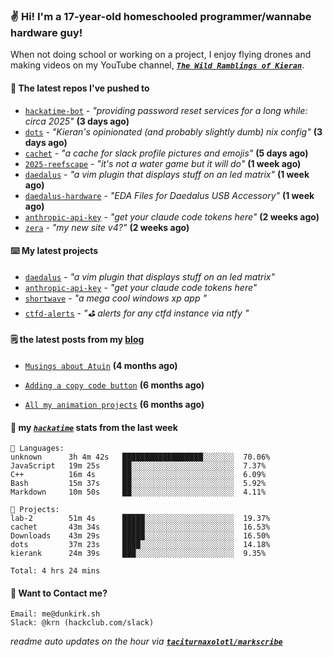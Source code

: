 ### ✌️ Hi! I'm a 17-year-old homeschooled programmer/wannabe hardware guy!

When not doing school or working on a project, I enjoy flying drones and making videos on my YouTube channel, [**_`The Wild Ramblings of Kieran`_**](https://youtube.com/@kieran.rambles).

#### 👷 The latest repos I've pushed to

- [`hackatime-bot`](https://github.com/taciturnaxolotl/hackatime-bot) - _"providing password reset services for a long while: circa 2025"_ **(3 days ago)**
- [`dots`](https://github.com/taciturnaxolotl/dots) - _"Kieran's opinionated (and probably slightly dumb) nix config"_ **(3 days ago)**
- [`cachet`](https://github.com/taciturnaxolotl/cachet) - _"a cache for slack profile pictures and emojis"_ **(5 days ago)**
- [`2025-reefscape`](https://github.com/df1317/2025-reefscape) - _"it's not a water game but it will do"_ **(1 week ago)**
- [`daedalus`](https://github.com/taciturnaxolotl/daedalus) - _"a vim plugin that displays stuff on an led matrix"_ **(1 week ago)**
- [`daedalus-hardware`](https://github.com/geschmit/daedalus-hardware) - _"EDA Files for Daedalus USB Accessory"_ **(1 week ago)**
- [`anthropic-api-key`](https://github.com/taciturnaxolotl/anthropic-api-key) - _"get your claude code tokens here"_ **(2 weeks ago)**
- [`zera`](https://github.com/taciturnaxolotl/zera) - _"my new site v4?"_ **(2 weeks ago)**

#### ⌨️ My latest projects

- [`daedalus`](https://github.com/taciturnaxolotl/daedalus) - _"a vim plugin that displays stuff on an led matrix"_
- [`anthropic-api-key`](https://github.com/taciturnaxolotl/anthropic-api-key) - _"get your claude code tokens here"_
- [`shortwave`](https://github.com/taciturnaxolotl/shortwave) - _"a mega cool windows xp app "_
- [`ctfd-alerts`](https://github.com/taciturnaxolotl/ctfd-alerts) - _"⛳ alerts for any ctfd instance via ntfy "_

#### 🗒️ the latest posts from my [blog](https://dunkirk.sh)

- [`Musings about Atuin`](https://dunkirk.sh/blog/atuin/) **(4 months ago)**

- [`Adding a copy code button`](https://dunkirk.sh/blog/adding-a-copy-button/) **(6 months ago)**

- [`All my animation projects`](https://dunkirk.sh/blog/my-animations/) **(6 months ago)**



#### 📡 my [_`hackatime`_](https://waka.hackclub.com) stats from the last week

```text
💾 Languages:
unknown      3h 4m 42s   ██████████████████░░░░░░░  70.06%
JavaScript   19m 25s     ██░░░░░░░░░░░░░░░░░░░░░░░  7.37%
C++          16m 4s      ██░░░░░░░░░░░░░░░░░░░░░░░  6.09%
Bash         15m 37s     ██░░░░░░░░░░░░░░░░░░░░░░░  5.92%
Markdown     10m 50s     ██░░░░░░░░░░░░░░░░░░░░░░░  4.11%

💼 Projects:
lab-2        51m 4s      █████░░░░░░░░░░░░░░░░░░░░  19.37%
cachet       43m 34s     █████░░░░░░░░░░░░░░░░░░░░  16.53%
Downloads    43m 29s     █████░░░░░░░░░░░░░░░░░░░░  16.50%
dots         37m 23s     ████░░░░░░░░░░░░░░░░░░░░░  14.18%
kierank      24m 39s     ███░░░░░░░░░░░░░░░░░░░░░░  9.35%

Total: 4 hrs 24 mins
```

#### 📮 Want to Contact me?

```text
Email: me@dunkirk.sh
Slack: @krn (hackclub.com/slack)
```

_readme auto updates on the hour via [**`taciturnaxolotl/markscribe`**](https://github.com/taciturnaxolotl/markscribe)_
